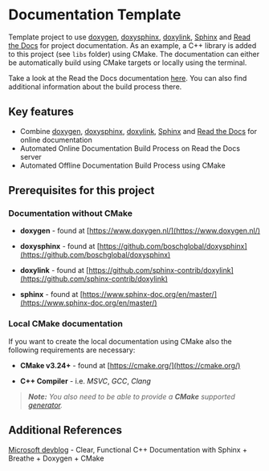 # Documentation Template

Template project to use [doxygen](https://www.doxygen.nl/), [doxysphinx](https://github.com/boschglobal/doxysphinx), [doxylink](https://github.com/sphinx-contrib/doxylink), [Sphinx](https://www.sphinx-doc.org/en/master/) and [Read the Docs](https://about.readthedocs.com/) for project documentation. As an example, a C++ library is added to this project (see `libs` folder) using CMake. The documentation can either be automatically build using CMake targets or locally using the terminal.

Take a look at the Read the Docs documentation [here](https://doxysphinx-with-read-the-docs-template.readthedocs.io/en/latest/). You can also find additional information about the build process there.

## Key features

* Combine [doxygen](https://www.doxygen.nl/), [doxysphinx](https://github.com/boschglobal/doxysphinx), [doxylink](https://github.com/sphinx-contrib/doxylink), [Sphinx](https://www.sphinx-doc.org/en/master/) and [Read the Docs](https://about.readthedocs.com/) for online documentation
* Automated Online Documentation Build Process on Read the Docs server
* Automated Offline Documentation Build Process using CMake

## Prerequisites for this project

### Documentation without CMake

* **doxygen** - found at [https://www.doxygen.nl/](https://www.doxygen.nl/)

* **doxysphinx** - found at [https://github.com/boschglobal/doxysphinx](https://github.com/boschglobal/doxysphinx)

* **doxylink** - found at [https://github.com/sphinx-contrib/doxylink](https://github.com/sphinx-contrib/doxylink)

* **sphinx** - found at [https://www.sphinx-doc.org/en/master/](https://www.sphinx-doc.org/en/master/)

### Local CMake documentation

If you want to create the local documentation using CMake also the following requirements are necessary:

* **CMake v3.24+** - found at [https://cmake.org/](https://cmake.org/)

* **C++ Compiler** - i.e. *MSVC*, *GCC*, *Clang*

> ***Note:*** *You also need to be able to provide a ***CMake*** supported
[generator](https://cmake.org/cmake/help/latest/manual/cmake-generators.7.html).*

## Additional References

[Microsoft devblog](https://devblogs.microsoft.com/cppblog/clear-functional-c-documentation-with-sphinx-breathe-doxygen-cmake/) - Clear, Functional C++ Documentation with Sphinx + Breathe + Doxygen + CMake

